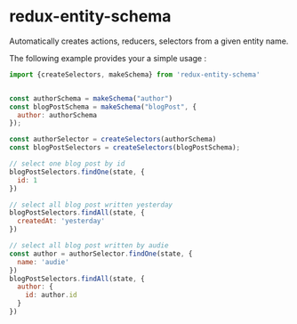 # redux-entity-schema

Automatically creates actions, reducers, selectors from a given entity name.

The following example provides your a simple usage :

```Javascript
import {createSelectors, makeSchema} from 'redux-entity-schema'


const authorSchema = makeSchema("author")
const blogPostSchema = makeSchema("blogPost", {
  author: authorSchema
});

const authorSelector = createSelectors(authorSchema)
const blogPostSelectors = createSelectors(blogPostSchema);

// select one blog post by id
blogPostSelectors.findOne(state, {
  id: 1
})

// select all blog post written yesterday
blogPostSelectors.findAll(state, {
  createdAt: 'yesterday'
})

// select all blog post written by audie
const author = authorSelector.findOne(state, {
  name: 'audie'
})
blogPostSelectors.findAll(state, {
  author: {
    id: author.id
  }
})

```
